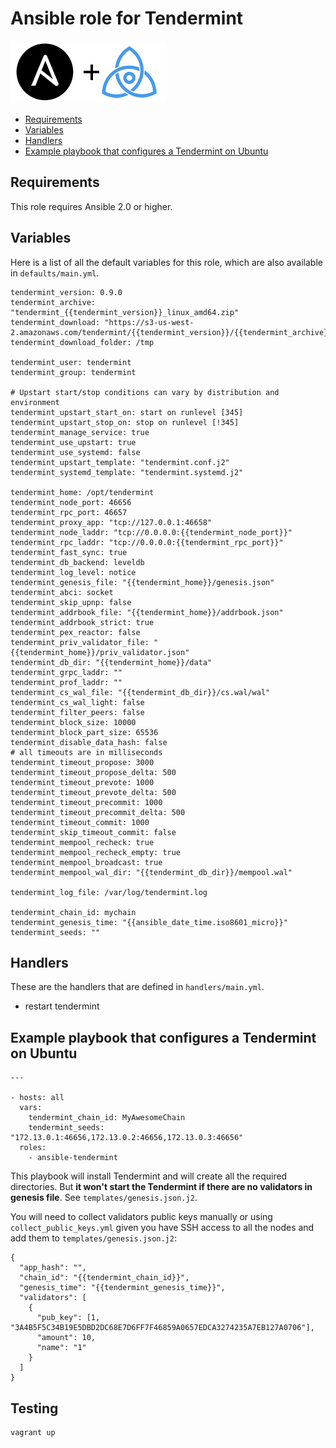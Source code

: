 # Ansible role for Tendermint

![Ansible plus Tendermint](img/a_plus_t.png)

* [Requirements](#requirements)
* [Variables](#variables)
* [Handlers](#handlers)
* [Example playbook that configures a Tendermint on Ubuntu](#example-playbook-that-configures-a-tendermint-on-ubuntu)

## Requirements

This role requires Ansible 2.0 or higher.

## Variables

Here is a list of all the default variables for this role, which are also
available in `defaults/main.yml`.

```
tendermint_version: 0.9.0
tendermint_archive: "tendermint_{{tendermint_version}}_linux_amd64.zip"
tendermint_download: "https://s3-us-west-2.amazonaws.com/tendermint/{{tendermint_version}}/{{tendermint_archive}}"
tendermint_download_folder: /tmp

tendermint_user: tendermint
tendermint_group: tendermint

# Upstart start/stop conditions can vary by distribution and environment
tendermint_upstart_start_on: start on runlevel [345]
tendermint_upstart_stop_on: stop on runlevel [!345]
tendermint_manage_service: true
tendermint_use_upstart: true
tendermint_use_systemd: false
tendermint_upstart_template: "tendermint.conf.j2"
tendermint_systemd_template: "tendermint.systemd.j2"

tendermint_home: /opt/tendermint
tendermint_node_port: 46656
tendermint_rpc_port: 46657
tendermint_proxy_app: "tcp://127.0.0.1:46658"
tendermint_node_laddr: "tcp://0.0.0.0:{{tendermint_node_port}}"
tendermint_rpc_laddr: "tcp://0.0.0.0:{{tendermint_rpc_port}}"
tendermint_fast_sync: true
tendermint_db_backend: leveldb
tendermint_log_level: notice
tendermint_genesis_file: "{{tendermint_home}}/genesis.json"
tendermint_abci: socket
tendermint_skip_upnp: false
tendermint_addrbook_file: "{{tendermint_home}}/addrbook.json"
tendermint_addrbook_strict: true
tendermint_pex_reactor: false
tendermint_priv_validator_file: "{{tendermint_home}}/priv_validator.json"
tendermint_db_dir: "{{tendermint_home}}/data"
tendermint_grpc_laddr: ""
tendermint_prof_laddr: ""
tendermint_cs_wal_file: "{{tendermint_db_dir}}/cs.wal/wal"
tendermint_cs_wal_light: false
tendermint_filter_peers: false
tendermint_block_size: 10000
tendermint_block_part_size: 65536
tendermint_disable_data_hash: false
# all timeouts are in milliseconds
tendermint_timeout_propose: 3000
tendermint_timeout_propose_delta: 500
tendermint_timeout_prevote: 1000
tendermint_timeout_prevote_delta: 500
tendermint_timeout_precommit: 1000
tendermint_timeout_precommit_delta: 500
tendermint_timeout_commit: 1000
tendermint_skip_timeout_commit: false
tendermint_mempool_recheck: true
tendermint_mempool_recheck_empty: true
tendermint_mempool_broadcast: true
tendermint_mempool_wal_dir: "{{tendermint_db_dir}}/mempool.wal"

tendermint_log_file: /var/log/tendermint.log

tendermint_chain_id: mychain
tendermint_genesis_time: "{{ansible_date_time.iso8601_micro}}"
tendermint_seeds: ""
```

## Handlers

These are the handlers that are defined in `handlers/main.yml`.

* restart tendermint

## Example playbook that configures a Tendermint on Ubuntu

```
---

- hosts: all
  vars:
    tendermint_chain_id: MyAwesomeChain
    tendermint_seeds: "172.13.0.1:46656,172.13.0.2:46656,172.13.0.3:46656"
  roles:
    - ansible-tendermint
```

This playbook will install Tendermint and will create all the required
directories. But **it won't start the Tendermint if there are no validators in
genesis file**. See `templates/genesis.json.j2`.

You will need to collect validators public keys manually or using
`collect_public_keys.yml` given you have SSH access to all the nodes and add
them to `templates/genesis.json.j2`:

```
{
  "app_hash": "",
  "chain_id": "{{tendermint_chain_id}}",
  "genesis_time": "{{tendermint_genesis_time}}",
  "validators": [
    {
      "pub_key": [1, "3A4B5F5C34B19E5DBD2DC68E7D6FF7F46859A0657EDCA3274235A7EB127A0706"],
      "amount": 10,
      "name": "1"
    }
  ]
}
```

## Testing

```
vagrant up
```
